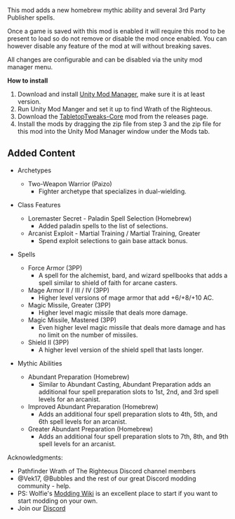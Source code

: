 This mod adds a new homebrew mythic ability and several 3rd Party Publisher spells.

Once a game is saved with this mod is enabled it will require this mod to be present to load so do not remove or disable the mod once enabled. You can however disable any feature of the mod at will without breaking saves.

All changes are configurable and can be disabled via the unity mod manager menu.

**How to install**

1. Download and install [Unity Mod Manager](https://github.com/newman55/unity-mod-manager), make sure it is at least version.
2. Run Unity Mod Manger and set it up to find Wrath of the Righteous.
3. Download the [TabletopTweaks-Core](https://github.com/Vek17/TabletopTweaks-Core/releases) mod from the releases page.
4. Install the mods by dragging the zip file from step 3 and the zip file for this mod into the Unity Mod Manager window under the Mods tab.

## Added Content
* Archetypes
	* Two-Weapon Warrior (Paizo)
		* Fighter archetype that specializes in dual-wielding.

* Class Features
	* Loremaster Secret - Paladin Spell Selection (Homebrew)
		* Added paladin spells to the list of selections.
	* Arcanist Exploit - Martial Training / Martial Training, Greater
		* Spend exploit selections to gain base attack bonus.

* Spells
	* Force Armor (3PP)
		* A spell for the alchemist, bard, and wizard spellbooks that adds a spell similar to shield of faith for arcane casters.
	* Mage Armor II / III / IV (3PP)
		* Higher level versions of mage armor that add +6/+8/+10 AC.
	* Magic Missile, Greater (3PP)
		* Higher level magic missile that deals more damage.
	* Magic Missile, Mastered (3PP)
		* Even higher level magic missile that deals more damage and has no limit on the number of missiles.
	* Shield II (3PP)
		* A higher level version of the shield spell that lasts longer.

* Mythic Abilities
	* Abundant Preparation (Homebrew)
		* Similar to Abundant Casting, Abundant Preparation adds an additional four spell preparation slots to 1st, 2nd, and 3rd spell levels for an arcanist.
	* Improved Abundant Preparation (Homebrew)
		* Adds an additional four spell preparation slots to 4th, 5th, and 6th spell levels for an arcanist.
	* Greater Abundant Preparation (Homebrew)
		* Adds an additional four spell preparation slots to 7th, 8th, and 9th spell levels for an arcanist.
		
Acknowledgments:  

-   Pathfinder Wrath of The Righteous Discord channel members
-   @Vek17, @Bubbles and the rest of our great Discord modding community - help.
-   PS: Wolfie's [Modding Wiki](https://github.com/WittleWolfie/OwlcatModdingWiki/wiki) is an excellent place to start if you want to start modding on your own.
-   Join our [Discord](https://discord.com/invite/wotr)
